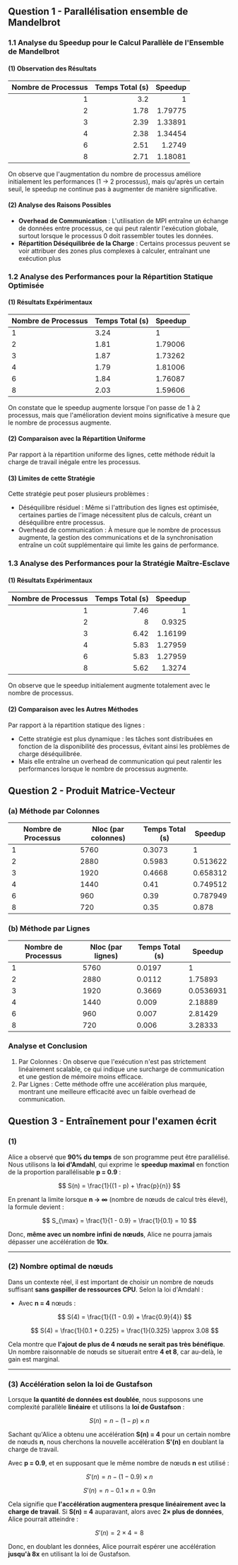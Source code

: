 ## Question 1 - Parallélisation ensemble de Mandelbrot


### 1.1 Analyse du Speedup pour le Calcul Parallèle de l'Ensemble de Mandelbrot

#### (1) Observation des Résultats
| Nombre de Processus | Temps Total (s) | Speedup |
|---------:|-----------------:|---------:|
|        1 |             3.2  |  1       |
|        2 |             1.78 |  1.79775 |
|        3 |             2.39 |  1.33891 |
|        4 |             2.38 |  1.34454 |
|        6 |             2.51 |  1.2749  |
|        8 |             2.71 |  1.18081 |

On observe que l'augmentation du nombre de processus améliore initialement les performances (1 → 2 processus), mais qu'après un certain seuil, le speedup ne continue pas à augmenter de manière significative.

#### (2) Analyse des Raisons Possibles
- **Overhead de Communication** : L'utilisation de MPI entraîne un échange de données entre processus, ce qui peut ralentir l'exécution globale, surtout lorsque le processus 0 doit rassembler toutes les données.
- **Répartition Déséquilibrée de la Charge** : Certains processus peuvent se voir attribuer des zones plus complexes à calculer, entraînant une exécution plus 


### 1.2 Analyse des Performances pour la Répartition Statique Optimisée

#### (1) Résultats Expérimentaux
| Nombre de Processus | Temps Total (s) | Speedup |
|--------------------|----------------|---------|
|                     1 |              3.24 |   1       |
|                     2 |              1.81 |   1.79006 |
|                     3 |              1.87 |   1.73262 |
|                     4 |              1.79 |   1.81006 |
|                     6 |              1.84 |   1.76087 |
|                     8 |              2.03 |   1.59606 |

On constate que le speedup augmente lorsque l'on passe de 1 à 2 processus, mais que l'amélioration devient moins significative à mesure que le nombre de processus augmente.

#### (2) Comparaison avec la Répartition Uniforme
Par rapport à la répartition uniforme des lignes, cette méthode réduit la charge de travail inégale entre les processus. 

#### (3) Limites de cette Stratégie
Cette stratégie peut poser plusieurs problèmes :
- Déséquilibre résiduel : Même si l'attribution des lignes est optimisée, certaines parties de l'image nécessitent plus de calculs, créant un déséquilibre entre processus.
- Overhead de communication : À mesure que le nombre de processus augmente, la gestion des communications et de la synchronisation entraîne un coût supplémentaire qui limite les gains de performance.


### 1.3 Analyse des Performances pour la Stratégie Maître-Esclave

#### (1) Résultats Expérimentaux
| Nombre de Processus | Temps Total (s) | Speedup |
|----------------------:|------------------:|----------:|
|                     1 |              7.46 |   1       |
|                     2 |              8    |   0.9325  |
|                     3 |              6.42 |   1.16199 |
|                     4 |              5.83 |   1.27959 |
|                     6 |              5.83 |   1.27959 |
|                     8 |              5.62 |   1.3274  |

On observe que le speedup initialement augmente totalement avec le nombre de processus.

#### (2) Comparaison avec les Autres Méthodes
Par rapport à la répartition statique des lignes :
- Cette stratégie est plus dynamique : les tâches sont distribuées en fonction de la disponibilité des processus, évitant ainsi les problèmes de charge déséquilibrée.
- Mais elle entraîne un overhead de communication qui peut ralentir les performances lorsque le nombre de processus augmente.






## Question 2 - Produit Matrice-Vecteur

### (a) **Méthode par Colonnes**
| Nombre de Processus | Nloc (par colonnes) | Temps Total (s) | Speedup |
|--------------------|-------------------|----------------|---------|
|                     1 |                  5760 |            0.3073 |  1        |
|                     2 |                  2880 |            0.5983 |  0.513622 |
|                     3 |                  1920 |            0.4668 |  0.658312 |
|                     4 |                  1440 |            0.41   |  0.749512 |
|                     6 |                   960 |            0.39   |  0.787949 |
|                     8 |                   720 |            0.35   |  0.878    |

### (b) **Méthode par Lignes**
| Nombre de Processus | Nloc (par lignes) | Temps Total (s) | Speedup |
|--------------------|-----------------|----------------|---------|
|                     1 |                5760 |            0.0197 | 1         |
|                     2 |                2880 |            0.0112 | 1.75893   |
|                     3 |                1920 |            0.3669 | 0.0536931 |
|                     4 |                1440 |            0.009  | 2.18889   |
|                     6 |                 960 |            0.007  | 2.81429   |
|                     8 |                 720 |            0.006  | 3.28333   |

### **Analyse et Conclusion**
1. Par Colonnes : On observe que l'exécution n'est pas strictement linéairement scalable, ce qui indique une surcharge de communication et une gestion de mémoire moins efficace.
2. Par Lignes : Cette méthode offre une accélération plus marquée, montrant une meilleure efficacité avec un faible overhead de communication.









## Question 3 - Entraînement pour l'examen écrit

### (1)

Alice a observé que **90% du temps** de son programme peut être parallélisé. Nous utilisons la **loi d'Amdahl**, qui exprime le **speedup maximal** en fonction de la proportion parallélisable **p = 0.9** :

$$
S(n) = \frac{1}{(1 - p) + \frac{p}{n}}
$$

En prenant la limite lorsque **n → ∞** (nombre de nœuds de calcul très élevé), la formule devient :

$$
S_{\max} = \frac{1}{1 - 0.9} = \frac{1}{0.1} = 10
$$

Donc, **même avec un nombre infini de nœuds**, Alice ne pourra jamais dépasser une accélération de **10x**.

---

### (2) Nombre optimal de nœuds

Dans un contexte réel, il est important de choisir un nombre de nœuds suffisant **sans gaspiller de ressources CPU**. Selon la loi d'Amdahl :

- Avec **n = 4** nœuds :

  $$
  S(4) = \frac{1}{(1 - 0.9) + \frac{0.9}{4}}
  $$

  $$
  S(4) = \frac{1}{0.1 + 0.225} = \frac{1}{0.325} \approx 3.08
  $$

Cela montre que **l'ajout de plus de 4 nœuds ne serait pas très bénéfique**. Un nombre raisonnable de nœuds se situerait entre **4 et 8**, car au-delà, le gain est marginal.

---

### (3) Accélération selon la loi de Gustafson

Lorsque **la quantité de données est doublée**, nous supposons une complexité parallèle **linéaire** et utilisons la **loi de Gustafson** :

$$
S(n) = n - (1 - p) \times n
$$

Sachant qu'Alice a obtenu une accélération **S(n) = 4** pour un certain nombre de nœuds **n**, nous cherchons la nouvelle accélération **S'(n)** en doublant la charge de travail.

Avec **p = 0.9**, et en supposant que le même nombre de nœuds **n** est utilisé :

$$
S'(n) = n - (1 - 0.9) \times n
$$

$$
S'(n) = n - 0.1 \times n = 0.9n
$$

Cela signifie que **l'accélération augmentera presque linéairement avec la charge de travail**. Si **S(n) = 4** auparavant, alors avec **2× plus de données**, Alice pourrait atteindre :

$$
S'(n) = 2 \times 4 = 8
$$

Donc, en doublant les données, Alice pourrait espérer une accélération **jusqu'à 8x** en utilisant la loi de Gustafson.
